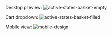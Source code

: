 Desktop preview:
![active-states-basket-empty](https://user-images.githubusercontent.com/39274188/184494609-f13a8217-5187-4a4d-88b9-7ea3acc5110d.jpg)

Cart dropdown:
![active-states-basket-filled](https://user-images.githubusercontent.com/39274188/184494620-b041299b-354b-4000-b266-05e0a0c32f30.jpg)

Mobile view:
![mobile-design](https://user-images.githubusercontent.com/39274188/184494626-09886f1c-7dcc-4c4c-806d-543c3b52a3b2.jpg)
